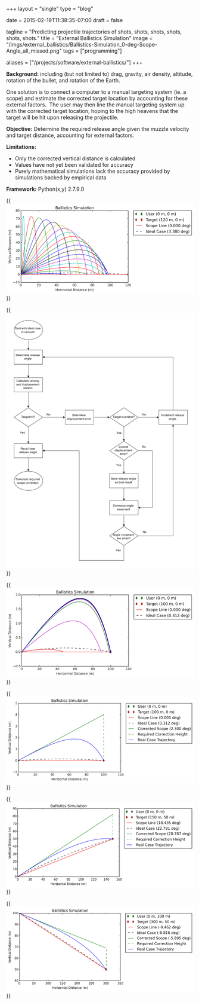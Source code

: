 +++
layout =    "single"
type =      "blog"

date =      2015-02-19T11:38:35-07:00
draft =     false

tagline = "Predicting projectile trajectories of shots, shots, shots, shots, shots, shots."
title = "External Ballistics Simulation"
image =     "/imgs/external_ballistics/Ballistics-Simulation_0-deg-Scope-Angle_all_missed.png"
tags =      ["programming"]

aliases =   ["/projects/software/external-ballistics/"]
+++

__Background:__ including (but not limited to) drag, gravity, air density, altitude, rotation of the bullet, and rotation of the Earth.

One solution is to connect a computer to a manual targeting system (ie. a scope) and estimate the corrected target location by accounting for these external factors.  The user may then line the manual targeting system up with the corrected target location, hoping to the high heavens that the target will be hit upon releasing the projectile.</p>

__Objective:__ Determine the required release angle given the muzzle velocity and target distance, accounting for external factors.</p>

__Limitations:__

+ Only the corrected vertical distance is calculated
+ Values have not yet been validated for accuracy
+ Purely mathematical simulations lack the accuracy provided by simulations backed by empirical data

__Framework:__ Python(x,y) 2.7.9.0

{{<img caption="Visualization of release angles between 0 and 90° given the same muzzle velocity."
src="/imgs/external_ballistics/Ballistics-Simulation_0-deg-Scope-Angle_all_missed.png" >}}

{{<img caption="Flowchart of the algorithm to determine the required release angle."
src="/imgs/external_ballistics/Ballistics-simulation-flowchart.png" >}}

{{<img caption="Visualization of the algorithm on the release angle increment. The magenta trajectory is 5° higher than the red trajectory; the green is 2.5° higher than the magenta, and so on."
src="/imgs/external_ballistics/Ballistics-Simulation_0-deg-Scope-Angle_all.png" >}}

{{<img caption="Predicted trajectory on flat ground."
src="/imgs/external_ballistics/Ballistics-Simulation_0-deg-Scope-Angle-exaggerated.png" >}}

{{<img caption="Predicted trajectory when target is uphill from user."
src="/imgs/external_ballistics/Ballistics-Simulation_18-deg-Scope-Angle.png" >}}

{{<img caption="Predicted trajectory when target is downhill from user."
src="/imgs/external_ballistics/Ballistics-Simulation_-9-deg-Scope-Angle.png" >}}
